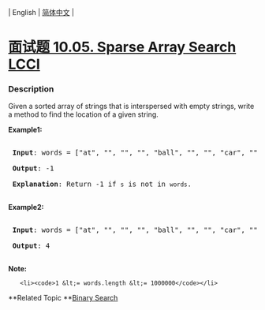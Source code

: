| English | [简体中文](README.md) |

# [面试题 10.05. Sparse Array Search LCCI](https://leetcode-cn.com/problems/sparse-array-search-lcci)
 ### Description
<p>Given a sorted array of strings that is interspersed with empty strings, write a method to find the location of a given string.</p>

<p><strong>Example1:</strong></p>

<pre>
<strong> Input</strong>: words = [&quot;at&quot;, &quot;&quot;, &quot;&quot;, &quot;&quot;, &quot;ball&quot;, &quot;&quot;, &quot;&quot;, &quot;car&quot;, &quot;&quot;, &quot;&quot;,&quot;dad&quot;, &quot;&quot;, &quot;&quot;], s = &quot;ta&quot;
<strong> Output</strong>: -1
<strong> Explanation</strong>: Return -1 if <code>s</code> is not in <code>words</code>.
</pre>

<p><strong>Example2:</strong></p>

<pre>
<strong> Input</strong>: words = [&quot;at&quot;, &quot;&quot;, &quot;&quot;, &quot;&quot;, &quot;ball&quot;, &quot;&quot;, &quot;&quot;, &quot;car&quot;, &quot;&quot;, &quot;&quot;,&quot;dad&quot;, &quot;&quot;, &quot;&quot;], s = &quot;ball&quot;
<strong> Output</strong>: 4
</pre>

<p><strong>Note:</strong></p>

<ol>
	<li><code>1 &lt;= words.length &lt;= 1000000</code></li>
</ol>

**Related Topic	**[Binary Search](https://leetcode-cn.com/tag/binary-search) 